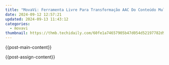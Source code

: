 ```yaml
---
title: "MovaVi: Ferramenta Livre Para Transformação AAC Do Conteúdo Multimídia - Movavi"
date: 2024-09-12 12:57:21
updated: 2024-09-13 11:43:12
categories:
  - movavi
thumbnail: https://thmb.techidaily.com/60fe1a74657905b47d054d52197782d9df31df8374f9444c7a6b8dc97d98722a.jpg
---
```


{{post-main-content}}

<ins class="adsbygoogle"
     style="display:block"
     data-ad-format="autorelaxed"
     data-ad-client="ca-pub-7571918770474297"
     data-ad-slot="1223367746"></ins>

{{post-assign-content}}

<ins class="adsbygoogle"
     style="display:block"
     data-ad-client="ca-pub-7571918770474297"
     data-ad-slot="8358498916"
     data-ad-format="auto"
     data-full-width-responsive="true"></ins>
